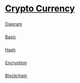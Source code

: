 <style>
.md0{margin-top: 150px;}
.md1{margin-top: 75px;}
.md2{margin-top: 50px;}
.md3{margin-top: 25px;}
.md4{margin-top: 5px;}
.tbl1 td#header{background-color: D1ECCF}
.tbl1 tr#header{background-color: D1ECCF}
.red{color:#E74C3C}
.blue{color:#3498DB}
.green{color:##28B463}
</style>


# [<span style="color:black;">Crypto Currency</span>](../index.md) 




<div class="md3"></div>

[Diagram](CryptoCurrency-Diagram.md)



<div class="md3"></div>

[Basic](CryptoCurrency-Basic.md)


<div class="md3"></div>

[Hash](CryptoCurrency-Hash.md)



<div class="md3"></div>

[Encryption](CryptoCurrency-Encryption.md) 


<div class="md3"></div>

[Blockchain](CryptoCurrency-Blockchain.md)